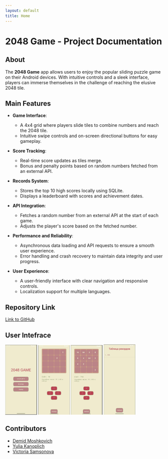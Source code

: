```yaml
---
layout: default
title: Home
---
```


# 2048 Game - Project Documentation
## About

The **2048 Game** app allows users to enjoy the popular sliding puzzle game on their Android devices. With intuitive controls and a sleek interface, players can immerse themselves in the challenge of reaching the elusive 2048 tile.

## Main Features

- **Game Interface**: 
  - A 4x4 grid where players slide tiles to combine numbers and reach the 2048 tile.
  - Intuitive swipe controls and on-screen directional buttons for easy gameplay.

- **Score Tracking**:
  - Real-time score updates as tiles merge.
  - Bonus and penalty points based on random numbers fetched from an external API.

- **Records System**:
  - Stores the top 10 high scores locally using SQLite.
  - Displays a leaderboard with scores and achievement dates.

- **API Integration**:
  - Fetches a random number from an external API at the start of each game.
  - Adjusts the player's score based on the fetched number.

- **Performance and Reliability**:
  - Asynchronous data loading and API requests to ensure a smooth user experience.
  - Error handling and crash recovery to maintain data integrity and user progress.

- **User Experience**:
  - A user-friendly interface with clear navigation and responsive controls.
  - Localization support for multiple languages.

## Repository Link
[Link to GitHub](https://github.com/fpmi-pmvs2025/pmvs11b-lab8-pickme-team)

## User Intefrace

<img src="pics/start.jpg" alt="start" width="20%" />
<img src="pics/game2.jpg" alt="game example" width="20%" />
<img src="pics/game1.jpg" alt="game example 2" width="20%" />
<img src="pics/records.jpg" alt="records table" width="20%" />

## Contributors
* [Demid Moshkovich](https://github.com/IronGunYT)
* [Yulia Kanoplich](https://github.com/Juliet165)
* [Victoria Samsonova](https://github.com/victoriaSamsonovaaa)
